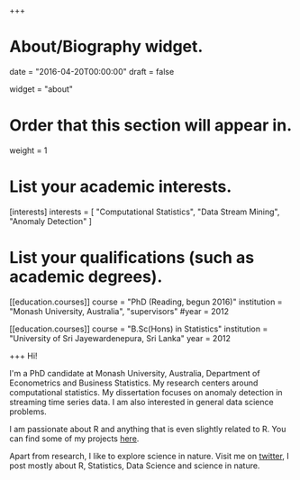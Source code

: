 +++
# About/Biography widget.

date = "2016-04-20T00:00:00"
draft = false

widget = "about"

# Order that this section will appear in.
weight = 1

# List your academic interests.
[interests]
  interests = [
    "Computational Statistics",
    "Data Stream Mining",
    "Anomaly Detection"
  ]

# List your qualifications (such as academic degrees).
[[education.courses]]
  course = "PhD (Reading, begun 2016)"
  institution = "Monash University, Australia", "supervisors"
  #year = 2012

[[education.courses]]
  course = "B.Sc(Hons) in Statistics"
  institution = "University of Sri Jayewardenepura, Sri Lanka"
  year = 2012
 
+++
Hi!

I'm a PhD candidate at Monash University, Australia, Department of Econometrics and Business Statistics. 
My research centers around computational statistics. My dissertation focuses on anomaly detection in streaming time series data. I am also interested in general data science problems. 

I am passionate about R and  anything that is even slightly related to R. You can find some of my projects [here](https://prital.netlify.com/#projects).

Apart from  research, I like to explore science in nature. Visit me on [twitter](https://twitter.com/prital19), I post mostly about R, Statistics, Data Science and science in nature. 


